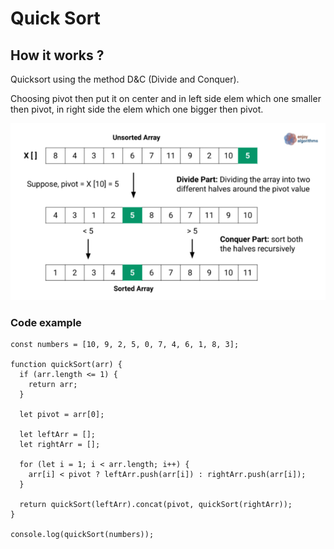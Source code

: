 # Quick Sort

## How it works ?

Quicksort using the method D&C (Divide and Conquer). 

Choosing pivot then put it on center and in left side elem which one smaller then pivot, in right side the elem which one bigger then pivot.


![image info](./img/quicksort.png)

### Code example

```
const numbers = [10, 9, 2, 5, 0, 7, 4, 6, 1, 8, 3];

function quickSort(arr) {
  if (arr.length <= 1) {
    return arr;
  }

  let pivot = arr[0];

  let leftArr = [];
  let rightArr = [];

  for (let i = 1; i < arr.length; i++) {
    arr[i] < pivot ? leftArr.push(arr[i]) : rightArr.push(arr[i]);
  }

  return quickSort(leftArr).concat(pivot, quickSort(rightArr));
}

console.log(quickSort(numbers));

```
